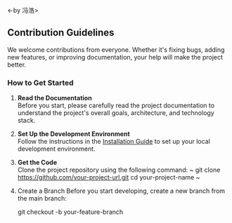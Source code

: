 
<-by 冯浩>

## Contribution Guidelines

We welcome contributions from everyone. Whether it's fixing bugs, adding new features, or improving documentation, your help will make the project better.

### How to Get Started

1. **Read the Documentation**  
   Before you start, please carefully read the project documentation to understand the project's overall goals, architecture, and technology stack.

2. **Set Up the Development Environment**  
   Follow the instructions in the [Installation Guide](#Installation-Guide) to set up your local development environment.

3. **Get the Code**  
   Clone the project repository using the following command:
   ~
   git clone https://github.com/your-project-url.git
   cd your-project-name
   ~
4. Create a Branch Before you start developing, create a new branch from the main branch:

   git checkout -b your-feature-branch


